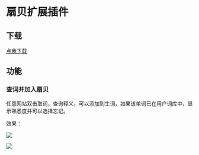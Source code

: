 # 扇贝扩展插件

## 下载

[点我下载](https://github.com/jlice/shanbay-extension/raw/master/download/shanbay-extension.crx)

## 功能

### 查词并加入扇贝

任意网站双击取词，查询释义，可以添加到生词，如果该单词已在用户词库中，显示熟悉度并可以选择忘记。

效果：

![](https://cloud.githubusercontent.com/assets/9983385/24760348/f8f5f098-1b1a-11e7-8a5f-4876a5171bd5.png)

![](https://cloud.githubusercontent.com/assets/9983385/24760107/385112e6-1b1a-11e7-9f31-27d421dd1d6c.png)
